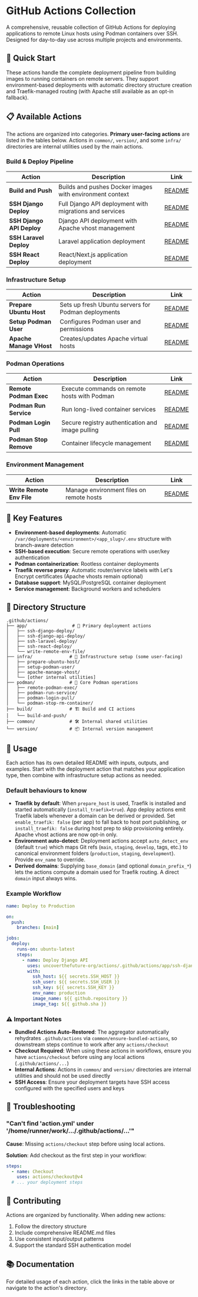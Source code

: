 # GitHub Actions Collection

A comprehensive, reusable collection of GitHub Actions for deploying applications to remote Linux hosts using Podman containers over SSH. Designed for day-to-day use across multiple projects and environments.

## 🚀 Quick Start

These actions handle the complete deployment pipeline from building images to running containers on remote servers. They support environment-based deployments with automatic directory structure creation and Traefik-managed routing (with Apache still available as an opt-in fallback).

## 📋 Available Actions

The actions are organized into categories. **Primary user-facing actions** are listed in the tables below. Actions in `common/`, `version/`, and some `infra/` directories are internal utilities used by the main actions.

### Build & Deploy Pipeline

| Action | Description | Link |
|--------|-------------|------|
| **Build and Push** | Builds and pushes Docker images with environment context | [README](.github/actions/build-and-push/README.md) |
| **SSH Django Deploy** | Full Django API deployment with migrations and services | [README](.github/actions/app/ssh-django-deploy/README.md) |
| **SSH Django API Deploy** | Django API deployment with Apache vhost management | [README](.github/actions/app/ssh-django-api-deploy/README.md) |
| **SSH Laravel Deploy** | Laravel application deployment | [README](.github/actions/app/ssh-laravel-deploy/README.md) |
| **SSH React Deploy** | React/Next.js application deployment | [README](.github/actions/app/ssh-react-deploy/README.md) |

### Infrastructure Setup

| Action | Description | Link |
|--------|-------------|------|
| **Prepare Ubuntu Host** | Sets up fresh Ubuntu servers for Podman deployments | [README](.github/actions/infra/prepare-ubuntu-host/README.md) |
| **Setup Podman User** | Configures Podman user and permissions | [README](.github/actions/infra/setup-podman-user/README.md) |
| **Apache Manage VHost** | Creates/updates Apache virtual hosts | [README](.github/actions/infra/apache-manage-vhost/README.md) |

### Podman Operations

| Action | Description | Link |
|--------|-------------|------|
| **Remote Podman Exec** | Execute commands on remote hosts with Podman | [README](.github/actions/podman/remote-podman-exec/README.md) |
| **Podman Run Service** | Run long-lived container services | [README](.github/actions/podman/podman-run-service/README.md) |
| **Podman Login Pull** | Secure registry authentication and image pulling | [README](.github/actions/podman/podman-login-pull/README.md) |
| **Podman Stop Remove** | Container lifecycle management | [README](.github/actions/podman/podman-stop-rm-container/README.md) |

### Environment Management

| Action | Description | Link |
|--------|-------------|------|
| **Write Remote Env File** | Manage environment files on remote hosts | [README](.github/actions/app/write-remote-env-file/README.md) |

## 🔧 Key Features

- **Environment-based deployments**: Automatic `/var/deployments/<environment>/<app_slug>/.env` structure with branch-aware detection
- **SSH-based execution**: Secure remote operations with user/key authentication
- **Podman containerization**: Rootless container deployments
- **Traefik reverse proxy**: Automatic router/service labels with Let's Encrypt certificates (Apache vhosts remain optional)
- **Database support**: MySQL/PostgreSQL container deployment
- **Service management**: Background workers and schedulers

## 📁 Directory Structure

```
.github/actions/
├── app/                 # 🚀 Primary deployment actions
│   ├── ssh-django-deploy/
│   ├── ssh-django-api-deploy/
│   ├── ssh-laravel-deploy/
│   ├── ssh-react-deploy/
│   └── write-remote-env-file/
├── infra/              # 🔧 Infrastructure setup (some user-facing)
│   ├── prepare-ubuntu-host/
│   ├── setup-podman-user/
│   ├── apache-manage-vhost/
│   └── [other internal utilities]
├── podman/             # 🐳 Core Podman operations
│   ├── remote-podman-exec/
│   ├── podman-run-service/
│   ├── podman-login-pull/
│   └── podman-stop-rm-container/
├── build/              # 🏗️ Build and CI actions
│   └── build-and-push/
├── common/             # 🛠️ Internal shared utilities
└── version/            # 📦 Internal version management
```

## 🔧 Usage

Each action has its own detailed README with inputs, outputs, and examples. Start with the deployment action that matches your application type, then combine with infrastructure setup actions as needed.

### Default behaviours to know

- **Traefik by default**: When `prepare_host` is used, Traefik is installed and started automatically (`install_traefik=true`). App deploy actions emit Traefik labels whenever a domain can be derived or provided. Set `enable_traefik: false` (per app) to fall back to host port publishing, or `install_traefik: false` during host prep to skip provisioning entirely. Apache vhost actions are now opt-in only.
- **Environment auto-detect**: Deployment actions accept `auto_detect_env` (default `true`) which maps Git refs (`main`, `staging`, `develop`, tags, etc.) to canonical environment folders (`production`, `staging`, `development`). Provide `env_name` to override.
- **Derived domains**: Supplying `base_domain` (and optional `domain_prefix_*`) lets the actions compute a domain used for Traefik routing. A direct `domain` input always wins.

### Example Workflow

```yaml
name: Deploy to Production

on:
  push:
    branches: [main]

jobs:
  deploy:
    runs-on: ubuntu-latest
    steps:
      - name: Deploy Django API
        uses: uncoverthefuture-org/actions/.github/actions/app/ssh-django-deploy@master
        with:
          ssh_host: ${{ secrets.SSH_HOST }}
          ssh_user: ${{ secrets.SSH_USER }}
          ssh_key: ${{ secrets.SSH_KEY }}
          env_name: production
          image_name: ${{ github.repository }}
          image_tag: ${{ github.sha }}
```

### ⚠️ Important Notes

- **Bundled Actions Auto-Restored**: The aggregator automatically rehydrates `.github/actions` via `common/ensure-bundled-actions`, so downstream steps continue to work after any `actions/checkout`
- **Checkout Required**: When using these actions in workflows, ensure you have `actions/checkout` before using any local actions (`.github/actions/...`)
- **Internal Actions**: Actions in `common/` and `version/` directories are internal utilities and should not be used directly
- **SSH Access**: Ensure your deployment targets have SSH access configured with the specified users and keys

## 🚨 Troubleshooting

### "Can't find 'action.yml' under '/home/runner/work/.../.github/actions/...'"

**Cause**: Missing `actions/checkout` step before using local actions.

**Solution**: Add checkout as the first step in your workflow:

```yaml
steps:
  - name: Checkout
    uses: actions/checkout@v4
  # ... your deployment steps
```

## 🤝 Contributing

Actions are organized by functionality. When adding new actions:

1. Follow the directory structure
2. Include comprehensive README.md files
3. Use consistent input/output patterns
4. Support the standard SSH authentication model

## 📚 Documentation

For detailed usage of each action, click the links in the table above or navigate to the action's directory.
